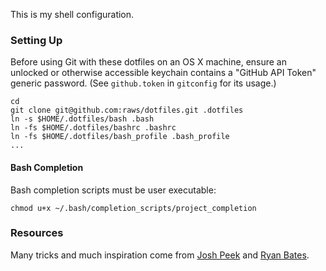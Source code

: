 This is my shell configuration.

### Setting Up

Before using Git with these dotfiles on an OS X machine, ensure an unlocked or otherwise accessible keychain contains a "GitHub API Token" generic password. (See `github.token` in `gitconfig` for its usage.)

    cd
    git clone git@github.com:raws/dotfiles.git .dotfiles
    ln -s $HOME/.dotfiles/bash .bash
    ln -fs $HOME/.dotfiles/bashrc .bashrc
    ln -fs $HOME/.dotfiles/bash_profile .bash_profile
    ...

#### Bash Completion

Bash completion scripts must be user executable:

    chmod u+x ~/.bash/completion_scripts/project_completion

### Resources

Many tricks and much inspiration come from [Josh Peek](https://github.com/josh/dotfiles) and [Ryan Bates](https://github.com/ryanb/dotfiles).

